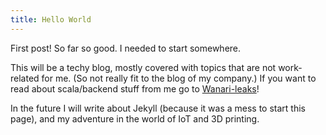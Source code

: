 ```yaml
---
title: Hello World
---
```


First post! So far so good. I needed to start somewhere.

This will be a techy blog, mostly covered with topics that are not work-related for me. (So not really fit to the blog of my company.) If you want to read about scala/backend stuff from me go to [Wanari-leaks](https://leaks.wanari.com)!

In the future I will write about Jekyll (because it was a mess to start this page), and my adventure in the world of IoT and 3D printing.
